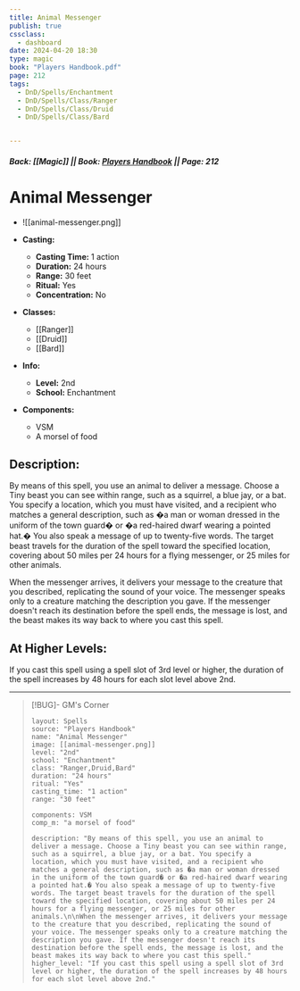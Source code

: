 ```yaml
---
title: Animal Messenger
publish: true
cssclass:
  - dashboard
date: 2024-04-20 18:30
type: magic
book: "Players Handbook.pdf"
page: 212
tags:
  - DnD/Spells/Enchantment
  - DnD/Spells/Class/Ranger
  - DnD/Spells/Class/Druid
  - DnD/Spells/Class/Bard


---
```


##### Back: [[Magic]] || Book: [Players Handbook](https://drive.google.com/drive/folders/1O5bhpYizcIT5xxAoLOuzCRht_PVS7VSG?usp=sharing) || Page: 212

# Animal Messenger
- ![[animal-messenger.png]]
- **Casting:**
    - **Casting Time:** 1 action
    - **Duration:** 24 hours
    - **Range:** 30 feet
    - **Ritual:** Yes
    - **Concentration:** No
- **Classes:**
    - [[Ranger]]
    - [[Druid]]
    - [[Bard]]

- **Info:**
    - **Level:** 2nd
    - **School:** Enchantment
- **Components:**
    - VSM
    - A morsel of food

## Description:
By means of this spell, you use an animal to deliver a message. Choose a Tiny beast you can see within range, such as a squirrel, a blue jay, or a bat. You specify a location, which you must have visited, and a recipient who matches a general description, such as �a man or woman dressed in the uniform of the town guard� or �a red-haired dwarf wearing a pointed hat.� You also speak a message of up to twenty-five words. The target beast travels for the duration of the spell toward the specified location, covering about 50 miles per 24 hours for a flying messenger, or 25 miles for other animals.

When the messenger arrives, it delivers your message to the creature that you described, replicating the sound of your voice. The messenger speaks only to a creature matching the description you gave. If the messenger doesn't reach its destination before the spell ends, the message is lost, and the beast makes its way back to where you cast this spell.

## At Higher Levels:
If you cast this spell using a spell slot of 3rd level or higher, the duration of the spell increases by 48 hours for each slot level above 2nd.

---

> [!BUG]- GM's Corner
>
> ```statblock
> layout: Spells
> source: "Players Handbook"
> name: "Animal Messenger"
> image: [[animal-messenger.png]]
> level: "2nd"
> school: "Enchantment"
> class: "Ranger,Druid,Bard"
> duration: "24 hours"
> ritual: "Yes"
> casting_time: "1 action"
> range: "30 feet"
>
> components: VSM
> comp_m: "a morsel of food"
>
> description: "By means of this spell, you use an animal to deliver a message. Choose a Tiny beast you can see within range, such as a squirrel, a blue jay, or a bat. You specify a location, which you must have visited, and a recipient who matches a general description, such as �a man or woman dressed in the uniform of the town guard� or �a red-haired dwarf wearing a pointed hat.� You also speak a message of up to twenty-five words. The target beast travels for the duration of the spell toward the specified location, covering about 50 miles per 24 hours for a flying messenger, or 25 miles for other animals.\n\nWhen the messenger arrives, it delivers your message to the creature that you described, replicating the sound of your voice. The messenger speaks only to a creature matching the description you gave. If the messenger doesn't reach its destination before the spell ends, the message is lost, and the beast makes its way back to where you cast this spell."
> higher_level: "If you cast this spell using a spell slot of 3rd level or higher, the duration of the spell increases by 48 hours for each slot level above 2nd."
> ```
